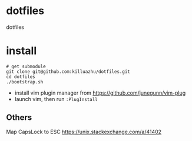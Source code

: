 # dotfiles
dotfiles

# install

```shell
# get submodule
git clone git@github.com:killuazhu/dotfiles.git
cd dotfiles
./bootstrap.sh
```

- install vim plugin manager from https://github.com/junegunn/vim-plug
- launch vim, then run `:PlugInstall`

## Others

Map CapsLock to ESC
https://unix.stackexchange.com/a/41402
